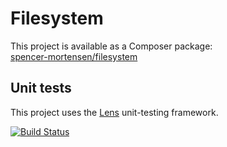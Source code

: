 # Filesystem

This project is available as a Composer package:   
[spencer-mortensen/filesystem](https://packagist.org/packages/spencer-mortensen/filesystem)


## Unit tests

This project uses the [Lens](http://lens.guide) unit-testing framework.

[![Build Status](https://travis-ci.org/Spencer-Mortensen/filesystem.png?branch=master)](https://travis-ci.org/Spencer-Mortensen/filesystem)
